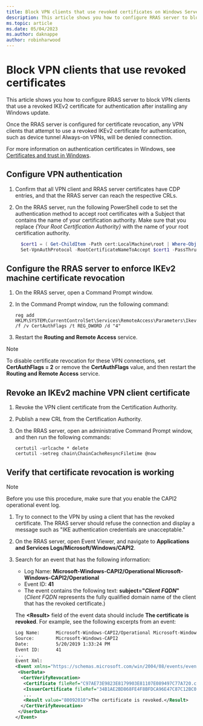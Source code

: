 ```yaml
---
title: Block VPN clients that use revoked certificates on Windows Server
description: This article shows you how to configure RRAS server to block VPN clients that use a revoked IKEv2 certificate for authentication after installing any Windows update.
ms.topic: article
ms.date: 05/04/2023
ms.author: daknappe
author: robinharwood
---
```

# Block VPN clients that use revoked certificates

This article shows you how to configure RRAS server to block VPN clients that use a revoked IKEv2 certificate for authentication after installing any Windows update.

Once the RRAS server is configured for certificate revocation, any VPN clients that attempt to use a revoked IKEv2 certificate for authentication, such as device tunnel Always-on VPNs, will be denied connection.

For more information on authentication certificates in Windows, see [Certificates and trust in Windows](/windows-server/identity/ad-cs/certificate-trust).

## Configure VPN authentication

1. Confirm that all VPN client and RRAS server certificates have CDP entries, and that the RRAS server can reach the respective CRLs.

1. On the RRAS server, run the following PowerShell code to set the authentication method to accept root certificates with a Subject that contains the name of your certification authority. Make sure that you replace *{Your Root Certification Authority}* with the name of your root certification authority.

    ``` powershell
      $cert1 = ( Get-ChildItem -Path cert:LocalMachine\root | Where-Object -FilterScript { $_.Subject -Like "*CN={Your Root Certification Authority}*" } )
      Set-VpnAuthProtocol -RootCertificateNameToAccept $cert1 -PassThru
    ```

## Configure the RRAS server to enforce IKEv2 machine certificate revocation

1. On the RRAS server, open a Command Prompt window.

1. In the Command Prompt window, run the following command:

   ```
   reg add HKLM\SYSTEM\CurrentControlSet\Services\RemoteAccess\Parameters\Ikev2 /f /v CertAuthFlags /t REG_DWORD /d "4"
   ```

1. Restart the **Routing and Remote Access** service.

>[!NOTE]
>To disable certificate revocation for these VPN connections, set **CertAuthFlags = 2** or remove the **CertAuthFlags** value, and then restart the **Routing and Remote Access** service.

## Revoke an IKEv2 machine VPN client certificate

1. Revoke the VPN client certificate from the Certification Authority.

1. Publish a new CRL from the Certification Authority.

1. On the RRAS server, open an administrative Command Prompt window, and then run the following commands:

   ```
   certutil -urlcache * delete
   certutil -setreg chain\ChainCacheResyncFiletime @now
   ```

## Verify that certificate revocation is working

>[!NOTE]
> Before you use this procedure, make sure that you enable the CAPI2 operational event log.

1. Try to connect to the VPN by using a client that has the revoked certificate. The RRAS server should refuse the connection and display a message such as "IKE authentication credentials are unacceptable."

1. On the RRAS server, open Event Viewer, and navigate to **Applications and Services Logs/Microsoft/Windows/CAPI2**.

1. Search for an event that has the following information:
   * Log Name: **Microsoft-Windows-CAPI2/Operational Microsoft-Windows-CAPI2/Operational**
   * Event ID: **41**
   * The event contains the following text: **subject="*Client FQDN*"** (*Client FQDN* represents the fully qualified domain name of the client that has the revoked certificate.)

   The **\<Result>** field of the event data should include **The certificate is revoked**. For example, see the following excerpts from an event:

   ```xml
   Log Name:      Microsoft-Windows-CAPI2/Operational Microsoft-Windows-CAPI2/Operational
   Source:        Microsoft-Windows-CAPI2
   Date:          5/20/2019 1:33:24 PM
   Event ID:      41
   ...
   Event Xml:
   <Event xmlns="https://schemas.microsoft.com/win/2004/08/events/event">
    <UserData>
     <CertVerifyRevocation>
      <Certificate fileRef="C97AE73E9823E8179903E81107E089497C77A720.cer" subjectName="client01.corp.contoso.com" />
      <IssuerCertificate fileRef="34B1AE2BD868FE4F8BFDCA96E47C87C12BC01E3A.cer" subjectName="Contoso Root Certification Authority" />
      ...
      <Result value="80092010">The certificate is revoked.</Result>
     </CertVerifyRevocation>
    </UserData>
   </Event>
   ```

